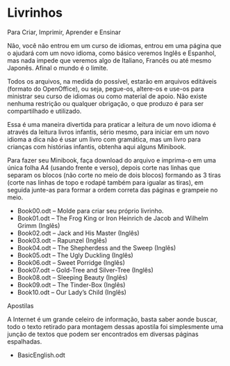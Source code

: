 # Livrinhos

Para Criar, Imprimir, Aprender e Ensinar

Não, você não entrou em um curso de idiomas, entrou em uma página que o ajudará com um novo idioma, como básico veremos Inglês e Espanhol, mas nada impede que veremos algo de Italiano, Francês ou até mesmo Japonês. Afinal o mundo é o limite.

Todos os arquivos, na medida do possível, estarão em arquivos editáveis (formato do OpenOffice), ou seja, pegue-os, altere-os e use-os para ministrar seu curso de idiomas ou como material de apoio. Não existe nenhuma restrição ou qualquer obrigação, o que produzo é para ser compartilhado e utilizado.

Essa é uma maneira divertida para praticar a leitura de um novo idioma é através da leitura livros infantis, sério mesmo, para iniciar em um novo idioma a dica não é usar um livro com gramática, mas um livro para crianças com histórias infantis, obtenha aqui alguns Minibook.

Para fazer seu Minibook, faça download do arquivo e imprima-o em uma única folha A4 (usando frente e verso), depois corte nas linhas que separam os blocos (não corte no meio de dois blocos) formando as 3 tiras (corte nas linhas de topo e rodapé também para igualar as tiras), em seguida junte-as para formar a ordem correta das páginas e grampeie no meio.

* Book00.odt – Molde para criar seu próprio livrinho.
* Book01.odt – The Frog King or Iron Heinrich de Jacob and Wilhelm Grimm (Inglês)
* Book02.odt – Jack and His Master (Inglês)
* Book03.odt – Rapunzel (Inglês)
* Book04.odt – The Shepherdess and the Sweep (Inglês)
* Book05.odt – The Ugly Duckling (Inglês)
* Book06.odt – Sweet Porridge (Inglês)
* Book07.odt – Gold-Tree and Silver-Tree (Inglês)
* Book08.odt – Sleeping Beauty (Inglês)
* Book09.odt – The Tinder-Box (Inglês)
* Book10.odt – Our Lady’s Child (Inglês)

Apostilas

A Internet é um grande celeiro de informação, basta saber aonde buscar, todo o texto retirado para montagem dessas apostila foi simplesmente uma junção de textos que podem ser encontrados em diversas páginas espalhadas.

* BasicEnglish.odt